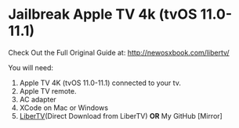 # Jailbreak Apple TV 4k (tvOS 11.0-11.1)


Check Out the Full Original Guide at: http://newosxbook.com/libertv/


You will need:

1. Apple TV 4K (tvOS 11.0-11.1) connected to your tv.
2. Apple TV remote.
3. AC adapter
4. XCode on Mac or Windows
5. [LiberTV](http://newosxbook.com/libertv/LiberTV11.ipa)(Direct Download from LiberTV) **OR** My GitHub [Mirror]
